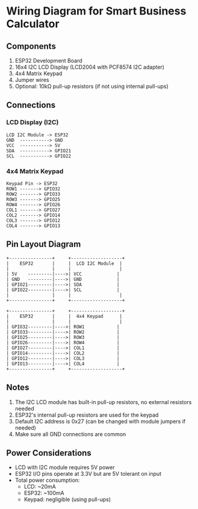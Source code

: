 # Wiring Diagram for Smart Business Calculator

## Components
1. ESP32 Development Board
2. 16x4 I2C LCD Display (LCD2004 with PCF8574 I2C adapter)
3. 4x4 Matrix Keypad
4. Jumper wires
5. Optional: 10kΩ pull-up resistors (if not using internal pull-ups)

## Connections

### LCD Display (I2C)
```
LCD I2C Module -> ESP32
GND  -----------> GND
VCC  -----------> 5V
SDA  -----------> GPIO21
SCL  -----------> GPIO22
```

### 4x4 Matrix Keypad
```
Keypad Pin -> ESP32
ROW1 -------> GPIO32
ROW2 -------> GPIO33
ROW3 -------> GPIO25
ROW4 -------> GPIO26
COL1 -------> GPIO27
COL2 -------> GPIO14
COL3 -------> GPIO12
COL4 -------> GPIO13
```

## Pin Layout Diagram
```
+----------------+     +-------------------+
|    ESP32       |     |  LCD I2C Module  |
|                |     |                  |
| 5V    ---------|---->| VCC             |
| GND   ---------|---->| GND             |
| GPIO21---------|---->| SDA             |
| GPIO22---------|---->| SCL             |
|                |     |                  |
+----------------+     +-------------------+

+----------------+     +-------------------+
|    ESP32       |     |  4x4 Keypad      |
|                |     |                  |
| GPIO32---------|---->| ROW1            |
| GPIO33---------|---->| ROW2            |
| GPIO25---------|---->| ROW3            |
| GPIO26---------|---->| ROW4            |
| GPIO27---------|---->| COL1            |
| GPIO14---------|---->| COL2            |
| GPIO12---------|---->| COL3            |
| GPIO13---------|---->| COL4            |
+----------------+     +-------------------+
```

## Notes
1. The I2C LCD module has built-in pull-up resistors, no external resistors needed
2. ESP32's internal pull-up resistors are used for the keypad
3. Default I2C address is 0x27 (can be changed with module jumpers if needed)
4. Make sure all GND connections are common

## Power Considerations
- LCD with I2C module requires 5V power
- ESP32 I/O pins operate at 3.3V but are 5V tolerant on input
- Total power consumption:
  - LCD: ~20mA
  - ESP32: ~100mA
  - Keypad: negligible (using pull-ups)
``` 